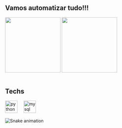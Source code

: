 ## Vamos automatizar tudo!!!


<div>
  
  <img  height="180em" src="https://github-readme-stats.vercel.app/api?username=gabriel-machado-dev&show_icons=true&theme=great-gatsby&include_all_commits=true&count_private=true"/>
  <img  height="180em" src="https://github-readme-stats.vercel.app/api/top-langs/?username=gabriel-machado-dev&layout=compact&langs_count=16&theme=great-gatsby"/>
</div>
<br>

<h2 align="left">Techs</h2>

<div align="left">
  <img src="https://skillicons.dev/icons?i=py" height="40" alt="python logo"  />
  <img width="12" />
  <img src="https://skillicons.dev/icons?i=mysql" height="40" alt="mysql logo"  />
</div>


![Snake animation](https://github.com/LuigiGF/LuigiGF/blob/output/github-contribution-grid-snake.svg)
